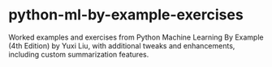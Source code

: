 # python-ml-by-example-exercises
Worked examples and exercises from Python Machine Learning By Example (4th Edition) by Yuxi Liu, with additional tweaks and enhancements, including custom summarization features.
